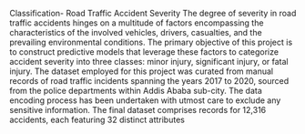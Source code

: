 
Classification-  Road Traffic Accident Severity
The degree of severity in road traffic accidents hinges on a multitude of factors encompassing the characteristics of the involved vehicles, drivers, casualties, and the prevailing environmental conditions. The primary objective of this project is to construct predictive models that leverage these factors to categorize accident severity into three classes: minor injury, significant injury, or fatal injury. The dataset employed for this project was curated from manual records of road traffic incidents spanning the years 2017 to 2020, sourced from the police departments within Addis Ababa sub-city. The data encoding process has been undertaken with utmost care to exclude any sensitive information. The final dataset comprises records for 12,316 accidents, each featuring 32 distinct attributes

